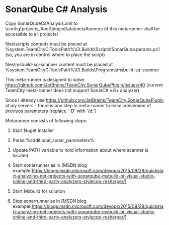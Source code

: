 # SonarQube C# Analysis

Copy SonarQubeCsAnalysis.xml to <TeamCityDataDir>\config\projects\_Root\pluginData\metaRunners (if this metarunner shall be accessible to all projects)

files\scripts contents must be placed at %system.TeamCityCiToolsPath%\CI.Builds\Scripts\SonarQube.params.ps1 (so, you are in control where to place the script)

files\msbuild-sq-scanner content must be placed at %system.TeamCityCiToolsPath%\CI.Builds\Programs\msbuild-sq-scanner

This meta-runner is designed to solve https://github.com/JetBrains/TeamCity.SonarQubePlugin/issues/40 (current TeamCity meta-runner does not support SonarC# v.6+ analyzer).

Since I already use https://github.com/JetBrains/TeamCity.SonarQubePlugin at my servers - there is one step in meta-runner to ease conversion of previuos parameters (replace '-D' with '/d:')

Metarunner consists of following steps:

1. Start Nuget installer

1. Parse %additional_sonar_parameters%

1. Update PATH variable to hold information about where scanner is located

1. Start sonarrunner as in [MSDN blog example|https://blogs.msdn.microsoft.com/devops/2015/09/28/quickstart-analyzing-net-projects-with-sonarqube-msbuild-or-visual-studio-online-and-third-party-analyzers-stylecop-resharper/]

1. Start Msbuild for solution

1. Stop sonarrunner as in [MSDN blog example|https://blogs.msdn.microsoft.com/devops/2015/09/28/quickstart-analyzing-net-projects-with-sonarqube-msbuild-or-visual-studio-online-and-third-party-analyzers-stylecop-resharper/]